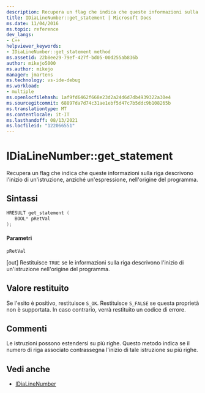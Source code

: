 ```yaml
---
description: Recupera un flag che indica che queste informazioni sulla riga descrivono l'inizio di un'istruzione, anziché un'espressione, nell'origine del programma.
title: IDiaLineNumber::get_statement | Microsoft Docs
ms.date: 11/04/2016
ms.topic: reference
dev_langs:
- C++
helpviewer_keywords:
- IDiaLineNumber::get_statement method
ms.assetid: 22b8ee29-79ef-427f-bd05-00d255ab836b
author: mikejo5000
ms.author: mikejo
manager: jmartens
ms.technology: vs-ide-debug
ms.workload:
- multiple
ms.openlocfilehash: 1af9fd6462f668e23d2a24d6d7db4939322a30e4
ms.sourcegitcommit: 68897da7d74c31ae1ebf5d47c7b5ddc9b108265b
ms.translationtype: MT
ms.contentlocale: it-IT
ms.lasthandoff: 08/13/2021
ms.locfileid: "122066551"
---
```

# <a name="idialinenumberget_statement"></a>IDiaLineNumber::get_statement
Recupera un flag che indica che queste informazioni sulla riga descrivono l'inizio di un'istruzione, anziché un'espressione, nell'origine del programma.

## <a name="syntax"></a>Sintassi

```C++
HRESULT get_statement ( 
   BOOL* pRetVal
);
```

#### <a name="parameters"></a>Parametri
 `pRetVal`

[out] Restituisce `TRUE` se le informazioni sulla riga descrivono l'inizio di un'istruzione nell'origine del programma.

## <a name="return-value"></a>Valore restituito
 Se l'esito è positivo, restituisce `S_OK`. Restituisce `S_FALSE` se questa proprietà non è supportata. In caso contrario, verrà restituito un codice di errore.

## <a name="remarks"></a>Commenti
 Le istruzioni possono estendersi su più righe. Questo metodo indica se il numero di riga associato contrassegna l'inizio di tale istruzione su più righe.

## <a name="see-also"></a>Vedi anche
- [IDiaLineNumber](../../debugger/debug-interface-access/idialinenumber.md)
